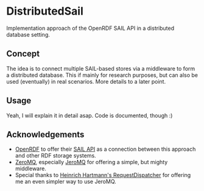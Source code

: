 DistributedSail
===============

Implementation approach of the OpenRDF SAIL API in a distributed database setting.

Concept
-------
The idea is to connect multiple SAIL-based stores via a middleware to form a distributed database.
This if mainly for research purposes, but can also be used (eventually) in real scenarios.
More details to a later point.

Usage
-----
Yeah, I will explain it in detail asap. Code is documented, though :)

Acknowledgements
----------------
* [OpenRDF](http://www.openrdf.org/) to offer their [SAIL API](http://openrdf.callimachus.net/sesame/2.7/docs/articles/sail-api.docbook?view) as a connection between this approach and other RDF storage systems.
* [ZeroMQ](http://zeromq.org/), especially [JeroMQ](https://github.com/zeromq/jeromq) for offering a simple, but mighty middleware.
* Special thanks to [Heinrich Hartmann's RequestDispatcher](https://github.com/HeinrichHartmann/RequestDispatcher) for offering me an even simpler way to use JeroMQ.
